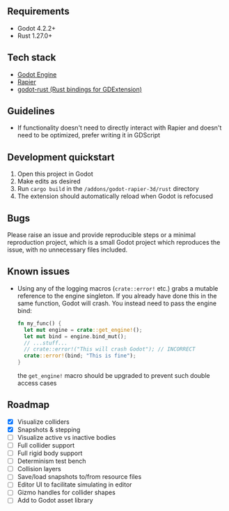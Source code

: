 ## Requirements

- Godot 4.2.2+
- Rust 1.27.0+

## Tech stack

- [Godot Engine](https://docs.godotengine.org/en/stable/)
- [Rapier](https://rapier.rs/docs)
- [godot-rust (Rust bindings for GDExtension)](https://godot-rust.github.io/)

## Guidelines

- If functionality doesn't need to directly interact with Rapier and doesn't need to be optimized, prefer writing it in GDScript

## Development quickstart

1. Open this project in Godot
1. Make edits as desired
1. Run `cargo build` in the `/addons/godot-rapier-3d/rust` directory
1. The extension should automatically reload when Godot is refocused

## Bugs

Please raise an issue and provide reproducible steps or a minimal reproduction project, which is a small Godot project which reproduces the issue, with no unnecessary files included.

## Known issues

- Using any of the logging macros (`crate::error!` etc.) grabs a mutable reference to the engine singleton. If you already have done this in the same function, Godot will crash. You instead need to pass the engine bind:

  ```rust
  fn my_func() {
    let mut engine = crate::get_engine!();
    let mut bind = engine.bind_mut();
    // ...stuff...
    // crate::error!("This will crash Godot"); // INCORRECT
    crate::error!(bind; "This is fine");
  }
  ```

  the `get_engine!` macro should be upgraded to prevent such double access cases

## Roadmap

- [x] Visualize colliders
- [x] Snapshots & stepping
- [ ] Visualize active vs inactive bodies
- [ ] Full collider support
- [ ] Full rigid body support
- [ ] Determinism test bench
- [ ] Collision layers
- [ ] Save/load snapshots to/from resource files
- [ ] Editor UI to facilitate simulating in editor
- [ ] Gizmo handles for collider shapes
- [ ] Add to Godot asset library
